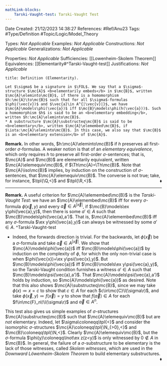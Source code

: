 ```yaml
---
mathLink-blocks:
    Tarski-Vaught-test: Tarski-Vaught Test
---
```


<div class="topSpace"></div>

Date Created: 21/12/2023 14:38:27
References: #Ref/Anu23
Tags: #Type/Definition #Topic/Logic/Model_Theory

Types: <i>Not Applicable</i>
Examples: <i>Not Applicable</i>
Constructions: <i>Not Applicable</i>
Generalizations: <i>Not Applicable</i>

Properties: <i>Not Applicable</i>
Sufficiencies: [[Lowenheim-Skolem Theorem]]
Equivalences: [[Elementarity#^Tarski-Vaught-test]]
Justifications: <i>Not Applicable</i>

``` ad-Definition
title: Definition (Elementarity).

Let $\sigma$ be a signature in $\FOL$. We say that a $\sigma$-structure $\mc{A}$ <b>elementarily embeds</b> in $\mc{B}$, written $\mc{A}\eleminto\mc{B}$, if there is a homomorphism $h:\mc{A}\to\mc{B}$ such that for all $\sigma$-formulas $\phi(\vec{v})$ and $\vec{a}\in A^{|\vec{v}|}$, we have $\mc{A}\models\phi(\vec{a})$ iff $\mc{B}\models\phi(h(\vec{a}))$. Such a homomorphism $h$ is said to be an <b>elementary embedding</b>, written $h:\mc{A}\eleminto\mc{B}$.
* A substructure $\mc{A}\substructeq\mc{B}$ is said to be <b>elementary</b>, written $\mc{A}\elemembed\mc{B}$, if $\iota:\mc{A}\eleminto\mc{B}$. In this case, we also say that $\mc{B}$ is an <b>elementary extension</b> of $\mc{A}$.

```

<b>Remark.</b> In other words, $h:\mc{A}\eleminto\mc{B}$ if $h$ preserves all first-order $\sigma$-formulas. A weaker notion is that of an <i>elementary equivalence</i>, which only requires $h$ to preserve all first-order $\sigma$-sentences; that is, $\mc{A}$ and $\mc{B}$ are elementarily equivalent, written $\mc{A}\elemequiv\mc{B}$, if $\Th\mc{A}=\Th\mc{B}$. Note that $\mc{A}\iso\mc{B}$ implies, by induction on the construction of $\sigma$-sentences, that $\mc{A}\elemequiv\mc{B}$. The converse is not true; take, for instance, $\tpl{\Q,<}$ and $\tpl{\R,<}$.<span style="float:right;">$\blacklozenge$</span>

---

<b>Remark.</b> A useful criterion for $\mc{A}\elemembed\mc{B}$ is the <i>Tarski-Vaught Test</i>: we have an $\mc{A}\elemembed\mc{B}$ iff for every $\sigma$-formula $\phi(\vec{x},y)$ and every $\vec{a}\in A^{|\vec{x}|}$, if $\mc{B}\models\ex y\phi(\vec{a},y)$, then there is some $a'\in A$ such that $\mc{B}\models\phi(\vec{a},a')$. That is, $\mc{A}\elemembed\mc{B}$ iff any $\sigma$-formula $\ex y\phi(\vec{a},y)$ can always be witnessed by some $a'\in A$. ^Tarski-Vaught-test
* Indeed, the forwards direction is trivial. For the backwards, let $\phi(\vec{x})$ be a $\sigma$-formula and take $\vec{a}\in A^{|\vec{x}|}$. We show that $\mc{A}\models\phi(\vec{a})$ iff $\mc{B}\models\phi(\vec{a})$ by induction on the complexity of $\phi$, for which the only non-trivial case is when $\phi(\vec{x})=\ex y\psi(\vec{x},y)$. But $\mc{B}\models\phi(\vec{a})$ iff $\mc{B}\models\ex y\psi(\vec{a},y)$, so the Tarski-Vaught condition furnishes a witness $a'\in A$ such that $\mc{B}\models\psi(\vec{a},a')$. That $\mc{A}\models\psi(\vec{a},a')$ holds by induction, so $\mc{A}\models\phi(\vec{a})$ as desired. Note that this also shows $\mc{A}\substructeq\mc{B}$, since we may take $\phi(x)\coloneqq x=c$ to show that $c\in A$ for each $c\in\mc{C}\l(\sigma\r)$, and take $\phi(\vec{x},y)\coloneqq f(\vec{x})=y$ to show that $f(\vec{a})\in A$ for each $f\in\mc{F}_n\!\l(\sigma\r)$ and $\vec{a}\in A^n$.

This test also gives us simple examples of $\sigma$-structures $\mc{A}\substructeq\mc{B}$ such that $\mc{A}\elemequiv\mc{B}$ but are <i>not</i> elementary. Indeed, let $\sigma\coloneqq\tpl{<}$ and consider the isomorphic $\sigma$-structures $\mc{A}\coloneqq\tpl{\N_{>0},<}$ and $\mc{B}\coloneqq\tpl{\N,<}$. Clearly $\mc{A}\elemequiv\mc{B}$, but the $\sigma$-formula $\phi(y)\coloneqq\lnot\ex z(z<y)$ is only witnessed by $0\not\in A$ in $\mc{B}$. In general, the failure of a $\sigma$-substructure to be elementary is the lack of those witnesses, called <i>Skolem witnesses</i>, which are used in the <i>Downward Löwenheim-Skolem Theorem</i> to build elementary substructures.<span style="float:right;">$\blacklozenge$</span>
